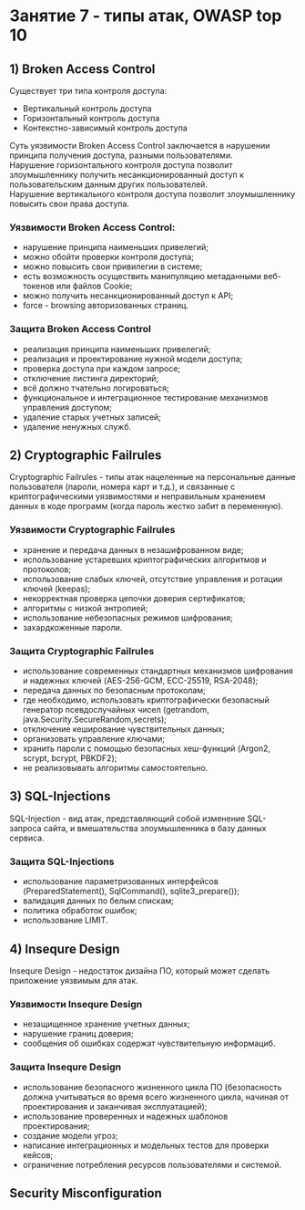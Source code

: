 # Занятие 7 - типы атак, OWASP top 10
## 1) Broken Access Control
Существует три типа контроля доступа:
- Вертикальный контроль доступа
- Горизонтальный контроль доступа
- Контекстно-зависимый контроль доступа  

Суть уязвимости Broken Access Control заключается в нарушении принципа получения доступа, разными пользователями.   
Нарушение горизонтального контроля доступа позволит злоумышленнику получить несанкционированный доступ к пользовательским данным других пользователей.  
Нарушение вертикального контроля доступа позволит злоумышленнику повысить свои права доступа.

### Уязвимости Broken Access Control:
- нарушение принципа наименьших привелегий;
- можно обойти проверки контроля доступа;
- можно повысить свои привилегии в системе;
- есть возможность осуществить манипуляцию метаданными веб-токенов или файлов Cookie;
- можно получить несанкционированный доступ к API;
- force - browsing авторизованных страниц.

### Защита Broken Access Control
- реализация принципа наименьших привелегий;
- реализация и проектирование нужной модели доступа;
- проверка доступа при каждом запросе;
- отключение листинга директорий;
- всё должно тчательно логироваться;
- функциональное и интеграционное тестирование механизмов управления доступом;
- удаление старых учетных записей;
- удаление ненужных служб.


## 2) Cryptographic Failrules
Cryptographic Failrules - типы атак нацеленные на персональные данные пользователя (пароли, номера карт и т.д.), и связанные с криптографическими уязвимостями и неправильным хранением данных в коде программ (когда пароль жестко забит в переменную).

### Уязвимости Cryptographic Failrules
- хранение и передача данных в незашифрованном виде;
- использование устаревших криптографических алгоритмов и протоколов;
- использование слабых ключей, отсутствие управления и ротации ключей (keepas);
- некорректная проверка цепочки доверия сертификатов;
- алгоритмы с низкой энтропией;
- использование небезопасных режимов шифрования;
- захардкоженные пароли.

### Защита Cryptographic Failrules
- использование современных стандартных механизмов шифрования и надежных ключей (AES-256-GCM, ECC-25519, RSA-2048);
- передача данных по безопасным протоколам;
- где необходимо, использовать криптографически безопасный генератор псевдослучайных чисел (getrandom, java.Security.SecureRandom,secrets);
- отключение кеширование чувствительных данных;
- организовать управление ключами;
- хранить пароли с помощью безопасных хеш-функций (Argon2, scrypt, bcrypt, PBKDF2);
- не реализовывать алгоритмы самостоятельно.

## 3) SQL-Injections
SQL-Injection - вид атак, представляющий собой изменение SQL-запроса сайта, и вмешательства злоумышленника в базу данных сервиса.

### Защита SQL-Injections
- использование параметризованных интерфейсов (PreparedStatement(), SqlCommand(), sqlite3_prepare());
- валидация данных по белым спискам;
- политика обработок ошибок;
- использование LIMIT.


## 4) Insequre Design
Insequre Design - недостаток дизайна ПО, который может сделать приложение уязвимым для атак.

### Уязвимости Insequre Design
- незащищенное хранение учетных данных;
- нарушение границ доверия;
- сообщения об ошибках содержат чувствительную информациб.

### Защита Insequre Design
- использование безопасного жизненного цикла ПО (безопасность должна учитываться во время всего жизненного цикла, начиная от проектирования и заканчивая эксплуатацией);
- использование проверенных и надежных шаблонов проектирования; 
- создание модели угроз;
- написание интеграционных и модельных тестов для проверки кейсов;
- ограничение потребления ресурсов пользователями и системой.


## Security Misconfiguration
